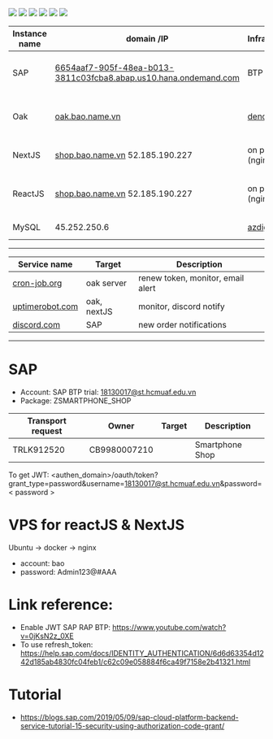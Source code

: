 [![](https://img.shields.io/appveyor/build/gruntjs/grunt)](https://github.com/Thanh-Bao/FrontEnd-real-estate-news-website)
[![](https://img.shields.io/cirrus/github/flutter/flutter)](https://github.com/Thanh-Bao/FrontEnd-real-estate-news-website)
[![](https://img.shields.io/badge/tests-100%25-brightgreen)](https://github.com/Thanh-Bao/FrontEnd-real-estate-news-website)
[![](https://img.shields.io/badge/docs-passing-brightgreen)](https://github.com/Thanh-Bao/FrontEnd-real-estate-news-website)
[![](https://img.shields.io/badge/style-plastic-green.svg?longCache=true&style=plastic)](https://github.com/Thanh-Bao/FrontEnd-real-estate-news-website)
[![](https://img.shields.io/github/stars/badges/shields.svg?style=social)](https://github.com/Thanh-Bao/FrontEnd-real-estate-news-website)

| Instance name | domain /IP                                                                                                                                   | Infrastructur                    | Description                                | Note                        |
| ------------- | -------------------------------------------------------------------------------------------------------------------------------------------- | -------------------------------- | ------------------------------------------ | --------------------------- |
| SAP           | [6654aaf7-905f-48ea-b013-3811c03fcba8.abap.us10.hana.ondemand.com](https://6654aaf7-905f-48ea-b013-3811c03fcba8.abap.us10.hana.ondemand.com) | BTP Trial                        |                                            | Domain not contain "_-web_" |
| Oak           | [oak.bao.name.vn](https://oak.bao.name.vn)                                                                                                   | [deno.land](https://deno.land)   | Bypass CORS, Authorization (JWT)           |                             |
| NextJS        | [shop.bao.name.vn](https://shop.bao.name.vn) 52.185.190.227                                                                                  | on premise (nginx)               | Home page, Product detail.                 |                             |
| ReactJS       | [shop.bao.name.vn](https://shop.bao.name.vn) 52.185.190.227                                                                                  | on premise (nginx)               | Profile page, order page, login page, etc. |                             |
| MySQL         | 45.252.250.6                                                                                                                                 | [azdigi.com](https://azdigi.com) | logger for Oak                             |                             |

---

| Service name                       | Target      | Description                       |
| ---------------------------------- | ----------- | --------------------------------- |
| [cron-job.org](cron-job.org)       | oak server  | renew token, monitor, email alert |
| [uptimerobot.com](uptimerobot.com) | oak, nextJS | monitor, discord notify           |
| [discord.com](discord.com)         | SAP         | new order notifications           |

---

# SAP

- Account: SAP BTP trial: 18130017@st.hcmuaf.edu.vn
- Package: ZSMARTPHONE_SHOP

| Transport request | Owner        | Target | Description     |
| ----------------- | ------------ | ------ | --------------- |
| TRLK912520        | CB9980007210 |        | Smartphone Shop |

To get JWT: <authen_domain>/oauth/token?grant_type=password&username=18130017@st.hcmuaf.edu.vn&password=< password >

# VPS for reactJS & NextJS

Ubuntu -> docker -> nginx

- account: bao
- password: Admin123@#AAA

# Link reference:

- Enable JWT SAP RAP BTP: https://www.youtube.com/watch?v=0jKsN2z_0XE
- To use refresh_token: https://help.sap.com/docs/IDENTITY_AUTHENTICATION/6d6d63354d1242d185ab4830fc04feb1/c62c09e058884f6ca49f7158e2b41321.html

# Tutorial

- https://blogs.sap.com/2019/05/09/sap-cloud-platform-backend-service-tutorial-15-security-using-authorization-code-grant/
